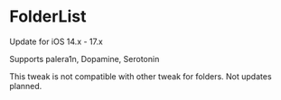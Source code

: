 # FolderList

Update for iOS 14.x - 17.x

Supports palera1n, Dopamine, Serotonin

This tweak is not compatible with other tweak for folders. Not updates planned.
